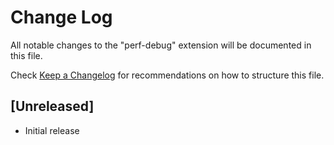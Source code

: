 # Change Log

All notable changes to the "perf-debug" extension will be documented in this file.

Check [Keep a Changelog](http://keepachangelog.com/) for recommendations on how to structure this file.

## [Unreleased]

- Initial release
